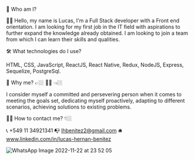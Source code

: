🎤 Who am I?

👋🏼 Hello, my name is Lucas, I'm a Full Stack developer with a Front end orientation. I am looking for my first job in the IT field with aspirations to further expand the knowledge already obtained. I am looking to join a team from which I can learn their skills and qualities.

🛠 What technologies do I use?

HTML, CSS, JavaScript, ReactJS, React Native, Redux, NodeJS, Express, Sequelize, PostgreSql.

📌 Why me? 👉🏼 👦🏻 👈🏼

I consider myself a committed and persevering person when it comes to meeting the goals set, dedicating myself proactively, adapting to different scenarios, achieving solutions to existing problems.

🕵🏼 How to contact me? 👇🏼

📞 +549 11 34921341
📭 lhbenitez2@gmail.com
🛎️ www.linkedin.com/in/lucas-hernan-benitez



![WhatsApp Image 2022-11-22 at 23 52 05](https://user-images.githubusercontent.com/88211410/203499921-b90664ef-d591-46f6-855c-549bd0fc1ff6.jpeg)
